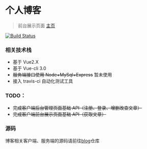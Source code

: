 # 个人博客

> 前台展示页面 [主页](https://pkjy.github.io)

[![Build Status](https://travis-ci.org/pkjy/blog.svg?branch=master)](https://travis-ci.org/pkjy/blog)

### 相关技术栈

* 基于 Vue2.X
* 基于 Vue-cli 3.0
* ~~服务端接口使用 Node+MySql+Express~~ 暂未使用
* 接入 travis-ci 自动化测试工具

### TODO：

* ~~完成客户端后台管理页面基础 API（注册、登录、增删改查文章）~~
* ~~完成客户端前台展示页面基础 API（获取文章）~~

### 源码

博客相关客户端、服务端的源码请前往[blog](https://github.com/pkjy/blog)仓库
